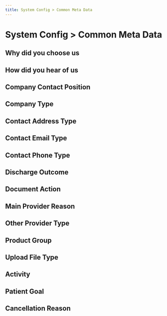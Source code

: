 ```yaml
---
title: System Config > Common Meta Data
---
```


# System Config > Common Meta Data

## Why did you choose us

## How did you hear of us

## Company Contact Position

## Company Type

## Contact Address Type

## Contact Email Type

## Contact Phone Type

## Discharge Outcome

## Document Action

## Main Provider Reason

## Other Provider Type

## Product Group

## Upload File Type

## Activity

## Patient Goal

## Cancellation Reason
